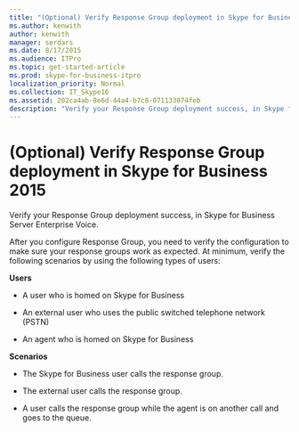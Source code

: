```yaml
---
title: "(Optional) Verify Response Group deployment in Skype for Business 2015"
ms.author: kenwith
author: kenwith
manager: serdars
ms.date: 8/17/2015
ms.audience: ITPro
ms.topic: get-started-article
ms.prod: skype-for-business-itpro
localization_priority: Normal
ms.collection: IT_Skype16
ms.assetid: 202ca4ab-8e6d-44a4-b7c8-071133074feb
description: "Verify your Response Group deployment success, in Skype for Business Server Enterprise Voice."
---
```


# (Optional) Verify Response Group deployment in Skype for Business 2015
 
Verify your Response Group deployment success, in Skype for Business Server Enterprise Voice.
  
After you configure Response Group, you need to verify the configuration to make sure your response groups work as expected. At minimum, verify the following scenarios by using the following types of users:
  
 **Users**
  
- A user who is homed on Skype for Business
    
- An external user who uses the public switched telephone network (PSTN)
    
- An agent who is homed on Skype for Business
    
 **Scenarios**
  
- The Skype for Business user calls the response group.
    
- The external user calls the response group.
    
- A user calls the response group while the agent is on another call and goes to the queue.
    

